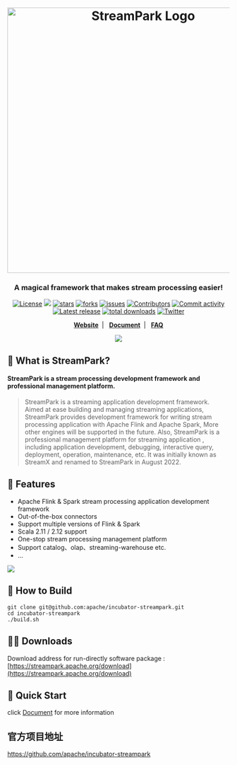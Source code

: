 <!--
  ~ Licensed to the Apache Software Foundation (ASF) under one or more
  ~ contributor license agreements.  See the NOTICE file distributed with
  ~ this work for additional information regarding copyright ownership.
  ~ The ASF licenses this file to You under the Apache License, Version 2.0
  ~ (the "License"); you may not use this file except in compliance with
  ~ the License.  You may obtain a copy of the License at
  ~
  ~    http://www.apache.org/licenses/LICENSE-2.0
  ~
  ~ Unless required by applicable law or agreed to in writing, software
  ~ distributed under the License is distributed on an "AS IS" BASIS,
  ~ WITHOUT WARRANTIES OR CONDITIONS OF ANY KIND, either express or implied.
  ~ See the License for the specific language governing permissions and
  ~ limitations under the License.
  ~
  -->

<h1 align="center">
   <img src="https://streampark.apache.org/image/logo_name.png" 
   alt="StreamPark Logo" title="Apache StreamPark Logo" width="600"/>
  <br>
</h1>

<h3 align="center">A magical framework that makes stream processing easier!</h3>

<div align="center">

[![License](https://img.shields.io/badge/license-Apache%202-blue.svg)](https://www.apache.org/licenses/LICENSE-2.0.html)
![](https://img.shields.io/badge/java--version-8-blue.svg)
[![stars](https://img.shields.io/github/stars/apache/streampark)](https://github.com/apache/incubator-streampark/stargazers)
[![forks](https://img.shields.io/github/forks/apache/streampark)](https://github.com/apache/incubator-streampark/network/members)
[![issues](https://img.shields.io/github/issues/apache/streampark)](https://github.com/apache/incubator-streampark/issues)
[![Contributors](https://img.shields.io/github/contributors/apache/streampark)](https://github.com/apache/streampark/graphs/contributors)
[![Commit activity](https://img.shields.io/github/commit-activity/m/apache/streampark)](https://github.com/apache/streampark/graphs/commit-activity)
[![Latest release](https://img.shields.io/github/v/release/apache/streampark.svg)](https://github.com/apache/incubator-streampark/releases)
[![total downloads](https://img.shields.io/github/downloads/apache/streampark/total.svg)](https://streampark.apache.org/download)
[![Twitter](https://img.shields.io/twitter/url/https/twitter.com/streampark.svg?style=social&label=Follow%20%40streampark)](https://twitter.com/ASFStreamPark)

**[Website](https://streampark.apache.org)**&nbsp;&nbsp;|&nbsp;&nbsp;
**[Document](https://streampark.apache.org/docs/intro)**&nbsp;&nbsp;|&nbsp;&nbsp;
**[FAQ](https://github.com/apache/incubator-streampark/issues/507)**

![](https://streampark.apache.org/image/dashboard-preview.png)

</div>


## 🚀 What is StreamPark?

<h4>StreamPark is a stream processing development framework and professional management platform. </h4>

> StreamPark is a streaming application development framework. Aimed at ease building and managing streaming applications, StreamPark provides development framework for writing stream processing application with Apache Flink and Apache Spark, More other engines will be supported in the future. Also, StreamPark is a professional management platform for streaming application
, including application development, debugging, interactive query, deployment, operation, maintenance, etc. It was initially known as StreamX and renamed to StreamPark in August 2022.


## 🎉 Features

* Apache Flink & Spark stream processing application development framework
* Out-of-the-box connectors
* Support multiple versions of Flink & Spark
* Scala 2.11 / 2.12 support
* One-stop stream processing management platform
* Support catalog、olap、streaming-warehouse etc.
* ...

![](https://user-images.githubusercontent.com/13284744/142746864-d807d728-423f-41c3-b90d-45ce2c21936b.png)

## 🔨 How to Build

```shell
git clone git@github.com:apache/incubator-streampark.git
cd incubator-streampark
./build.sh
```

## 🧑‍💻 Downloads

Download address for run-directly software package : [https://streampark.apache.org/download](https://streampark.apache.org/download)

## 🚀 Quick Start

click [Document](https://streampark.apache.org/docs/user-guide/quick-start) for more information

## 官方项目地址

https://github.com/apache/incubator-streampark